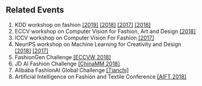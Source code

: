 ## Related Events
1. KDD workshop on fashion [[2019]](https://kddfashion2019.mybluemix.net/) [[2018]](https://kddfashion2018.mybluemix.net/) [[2017]](https://kddfashion2017.mybluemix.net/) [[2016]](http://kddfashion2016.mybluemix.net/)
2. ECCV workshop on Computer Vision for Fashion, Art and Design [[2018]](https://sites.google.com/view/eccvfashion/)
3. ICCV workshop on Computer Vision For Fashion [[2017]](https://sites.google.com/zalando.de/cvf-iccv2017/home?authuser=0)
4. NeurlPS workshop on Machine Learning for Creativity and Design [[2018]](https://nips2018creativity.github.io/) [[2017]](https://nips2017creativity.github.io/)
5. FashionGen Challenge [[ECCVW 2018]](https://fashion-gen.com/)
6. JD AI Fashion Challenge [[ChinaMM 2018]](https://fashion-challenge.github.io/)
7. Alibaba FashionAI Global Challenge [[Tianchi]](http://fashionai.alibaba.com/)
8. Artificial Intelligence on Fashion and Textile Conference [[AIFT 2018]](https://www.polyu.edu.hk/itc/aift2018/)

